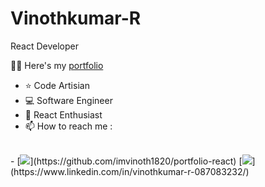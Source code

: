 # Vinothkumar-R
React Developer

🧑‍💻 Here's my [portfolio](https://portfolio-react-lovat-gamma.vercel.app/)
- ⭐ Code Artisian
- 💻 Software Engineer<br>
- 🚀 React Enthusiast
- 📫 How to reach me :
 <br />
- [<img target="_blank" src="https://img.shields.io/badge/GitHub-100000?style=for-the-badge&logo=github&logoColor=white">](https://github.com/imvinoth1820/portfolio-react) [<img target="_blank" src="https://img.shields.io/badge/LinkedIn-0077B5?style=for-the-badge&logo=linkedin&logoColor=white">](https://www.linkedin.com/in/vinothkumar-r-087083232/)

